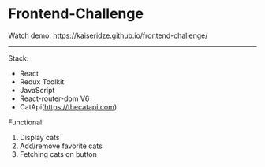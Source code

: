 # Frontend-Challenge
Watch demo: https://kaiseridze.github.io/frontend-challenge/
____

Stack:
* React
* Redux Toolkit
* JavaScript
* React-router-dom V6
* CatApi(https://thecatapi.com)

Functional:
1. Display cats
2. Add/remove favorite cats
3. Fetching cats on button
